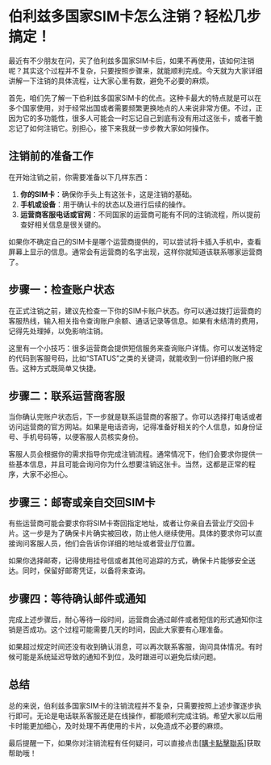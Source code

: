 # 伯利兹多国家SIM卡怎么注销？轻松几步搞定！

最近有不少朋友在问，买了伯利兹多国家SIM卡后，如果不再使用，该如何注销呢？其实这个过程并不复杂，只要按照步骤来，就能顺利完成。今天就为大家详细讲解一下注销的具体流程，让大家心里有数，避免不必要的麻烦。

首先，咱们先了解一下伯利兹多国家SIM卡的优点。这种卡最大的特点就是可以在多个国家使用，对于经常出国或者需要频繁更换地点的人来说非常方便。不过，正因为它的多功能性，很多人可能会一时忘记自己到底有没有用过这张卡，或者干脆忘记了如何注销它。别担心，接下来我就一步步教大家如何操作。

## 注销前的准备工作

在开始注销之前，你需要准备以下几样东西：

1. **你的SIM卡**：确保你手头上有这张卡，这是注销的基础。
2. **手机或设备**：用于确认卡的状态以及进行后续的操作。
3. **运营商客服电话或官网**：不同国家的运营商可能有不同的注销流程，所以提前查好相关信息是很关键的。

如果你不确定自己的SIM卡是哪个运营商提供的，可以尝试将卡插入手机中，查看屏幕上显示的信息。通常会有运营商的名字出现，这样你就知道该联系哪家运营商了。

## 步骤一：检查账户状态

在正式注销之前，建议先检查一下你的SIM卡账户状态。你可以通过拨打运营商的客服热线，输入相关指令查询账户余额、通话记录等信息。如果有未结清的费用，记得先处理掉，以免影响注销。

这里有一个小技巧：很多运营商会提供短信服务来查询账户详情。你可以发送特定的代码到客服号码，比如“STATUS”之类的关键词，就能收到一份详细的账户报告。这种方式既简单又快捷。

## 步骤二：联系运营商客服

当你确认完账户状态后，下一步就是联系运营商的客服了。你可以选择打电话或者访问运营商的官方网站。如果是电话咨询，记得准备好相关的个人信息，如身份证号、手机号码等，以便客服人员核实身份。

客服人员会根据你的需求指导你完成注销流程。通常情况下，他们会要求你提供一些基本信息，并且可能会询问你为什么想要注销这张卡。当然，这都是正常的程序，大家不必担心。

## 步骤三：邮寄或亲自交回SIM卡

有些运营商可能会要求你将SIM卡寄回指定地址，或者让你亲自去营业厅交回卡片。这一步是为了确保卡片确实被回收，防止他人继续使用。具体的要求你可以直接询问客服人员，他们会告诉你详细的地址或者营业厅位置。

如果你选择邮寄，记得使用挂号信或者其他可追踪的方式，确保卡片能够安全送达。同时，保留好邮寄凭证，以备将来查询。

## 步骤四：等待确认邮件或通知

完成上述步骤后，耐心等待一段时间，运营商会通过邮件或者短信的形式通知你注销是否成功。这个过程可能需要几天的时间，因此大家要有心理准备。

如果超过规定时间还没有收到确认消息，可以再次联系客服，询问具体情况。有时候可能是系统延迟导致的通知不到位，及时跟进可以避免后续问题。

## 总结

总的来说，伯利兹多国家SIM卡的注销流程并不复杂，只需要按照上述步骤逐步执行即可。无论是电话联系客服还是在线操作，都能顺利完成注销。希望大家以后用卡时能更加细心，及时处理不再使用的卡片，以免造成不必要的麻烦。

最后提醒一下，如果你对注销流程有任何疑问，可以直接点击[[購卡點擊聯系](https://t.me/s/esim1088)]获取帮助哦！
